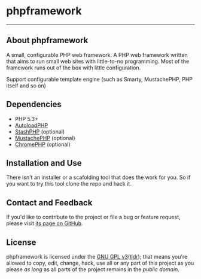 # phpframework

---

## About phpframework

A small, configurable PHP web framework. A PHP web framework written that aims to run small web sites with little-to-no programming. Most of the framework runs out of the box with little configuration.

Support configurable template engine (such as Smarty, MustachePHP, PHP itself and so on)

## Dependencies

* PHP 5.3+
* [AutoloadPHP][6]
* [StashPHP][4] (optional)
* [MustachePHP][5] (optional)
* [ChromePHP][7] (optional)

## Installation and Use

There isn't an installer or a scafolding tool that does the work for you. So if you want to try this tool clone the repo and hack it.

## Contact and Feedback

If you'd like to contribute to the project or file a bug or feature request, please visit [its page on GitHub][1].

## License

phpframework is licensed under the [GNU GPL v3][2]([tldr][3]); that means you're allowed to copy, edit, change, hack, use all or any part of this project as you please *as long* as all parts of the project remains in the *public domain*.

  [1]: https://github.com/asphxia/phpframework
  [2]: http://www.gnu.org/licenses/gpl.html
  [3]: http://www.tldrlegal.com/license/gnu-general-public-license-v3-(gpl-3)
  [4]: https://github.com/tedivm/Stash
  [5]: https://github.com/bobthecow/mustache.php
  [6]: http://php-autoloader.malkusch.de/en/
  [7]: https://github.com/ccampbell/chromephp
